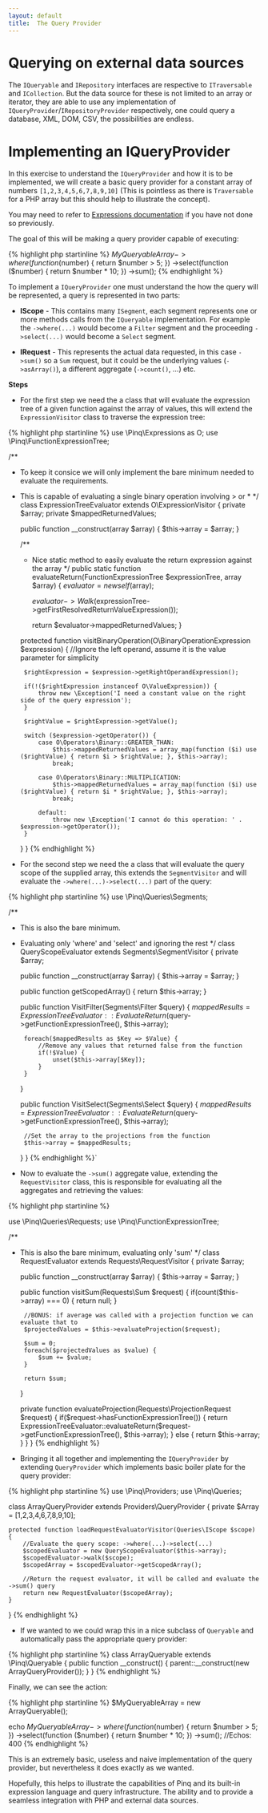 ```yaml
---
layout: default
title:  The Query Provider
---
```

Querying on external data sources
=================================
The `IQueryable` and `IRepository` interfaces are respective to `ITraversable` and `ICollection`. But the data source for these is not limited to an array or iterator, they are able to use any implementation of `IQueryProvider`/`IRepositoryProvider` respectively, one could query a database, XML, DOM, CSV, the possibilities are endless.

Implementing an IQueryProvider
==============================
In this exercise to understand the `IQueryProvider` and how it is to be implemented, 
we will create a basic query provider for a constant array of numbers `[1,2,3,4,5,6,7,8,9,10]` 
(This is pointless as there is `Traversable` for a PHP array but this should help to illustrate the concept).

You may need to refer to [Expressions documentation](expressions.html) if you have not done so previously.

The goal of this will be making a query provider capable of executing:

{% highlight php startinline %}
$MyQueryableArray
        ->where(function ($number)  { return $number > 5; })
        ->select(function ($number)  { return $number * 10; })
        ->sum();
{% endhighlight %}

To implement a `IQueryProvider` one must understand the how the query will be represented, a query is represented in two parts:

 - **IScope** - This contains many `ISegment`, each segment represents one or more methods calls
    from the `IQueryable` implementation. For example the `->where(...)` would become a `Filter`
    segment and the proceeding `->select(...)` would become a `Select` segment. 
 
 - **IRequest** - This represents the actual data requested, in this case `->sum()`  so a `Sum`
    request, but it could be the underlying values (`->asArray()`), a different aggregate (`->count()`, ...) etc.

**Steps**

 - For the first step we need the a class that will evaluate the expression tree of a given 
   function against the array of values, this will extend the `ExpressionVisitor`
   class to traverse the expression tree:

{% highlight php startinline %}
use \Pinq\Expressions as O;
use \Pinq\FunctionExpressionTree;

/**
 * To keep it consice we will only implement the bare minimum needed to evaluate the requirements.
 * This is capable of evaluating a single binary operation involving > or *
 */
class ExpressionTreeEvaluator extends O\ExpressionVisitor
{
    private $array;
    private $mappedReturnedValues;
    
    public function __construct(array $array)
    {
        $this->array = $array;
    }
    
    /**
     * Nice static method to easily evaluate the return expression against the array
     */
    public static function evaluateReturn(FunctionExpressionTree $expressionTree, array $array) {
        $evaluator = new self($array);
        
        $evaluator->Walk($expressionTree->getFirstResolvedReturnValueExpression());
        
        return $evaluator->mappedReturnedValues;
    }
    
    protected function visitBinaryOperation(O\BinaryOperationExpression $expression)
    {
        //Ignore the left operand, assume it is the value parameter for simplicity
        
        $rightExpression = $expression->getRightOperandExpression();
        
        if(!($rightExpression instanceof O\ValueExpression)) {
            throw new \Exception('I need a constant value on the right side of the query expression');
        }
        
        $rightValue = $rightExpression->getValue();
        
        switch ($expression->getOperator()) {
            case O\Operators\Binary::GREATER_THAN:
                $this->mappedReturnedValues = array_map(function ($i) use ($rightValue) { return $i > $rightValue; }, $this->array);
                break;
            
            case O\Operators\Binary::MULTIPLICATION:
                $this->mappedReturnedValues = array_map(function ($i) use ($rightValue) { return $i * $rightValue; }, $this->array);
                break;

            default:
                throw new \Exception('I cannot do this operation: ' . $expression->getOperator());
        }
    }
}
{% endhighlight %}

 - For the second step we need the a class that will evaluate the query scope of the 
   supplied array, this extends the `SegmentVisitor` and will evaluate the 
   `->where(...)->select(...)` part of the query:

{% highlight php startinline %}
use \Pinq\Queries\Segments;

/**
 * This is also the bare minimum.
 * Evaluating only 'where' and 'select' and ignoring the rest
 */
class QueryScopeEvaluator extends Segments\SegmentVisitor
{
    private $array;
    
    public function __construct(array $array)
    {
        $this->array = $array;
    }
    
    public function getScopedArray()
    {
        return $this->array;
    }
    
    public function VisitFilter(Segments\Filter $query)
    {
        $mappedResults = ExpressionTreeEvaluator::EvaluateReturn($query->getFunctionExpressionTree(), $this->array);
        
        foreach($mappedResults as $Key => $Value) {
            //Remove any values that returned false from the function
            if(!$Value) {
                unset($this->array[$Key]);
            }
        }
    }
    
    public function VisitSelect(Segments\Select $query)
    {
        $mappedResults = ExpressionTreeEvaluator::EvaluateReturn($query->getFunctionExpressionTree(), $this->array);
        
        //Set the array to the projections from the function
        $this->array = $mappedResults;
    }
}
{% endhighlight %}`

 - Now to evaluate the `->sum()` aggregate value, extending the `RequestVisitor` class, 
   this is responsible for evaluating all the aggregates and retrieving the values:

{% highlight php startinline %}

use \Pinq\Queries\Requests;
use \Pinq\FunctionExpressionTree;

/**
 * This is also the bare minimum, evaluating only 'sum'
 */
class RequestEvaluator extends Requests\RequestVisitor
{
    private $array;
    
    public function __construct(array $array)
    {
        $this->array = $array;
    }
    
    public function visitSum(Requests\Sum $request)
    {
        if(count($this->array) === 0) {
            return null;
        }
        
        //BONUS: if average was called with a projection function we can evaluate that to
        $projectedValues = $this->evaluateProjection($request);
        
        $sum = 0;
        foreach($projectedValues as $value) {
            $sum += $value;
        }
        
        return $sum;
    }
    
    private function evaluateProjection(Requests\ProjectionRequest $request) 
    {
        if($request->hasFunctionExpressionTree()) {
            return ExpressionTreeEvaluator::evaluateReturn($request->getFunctionExpressionTree(), $this->array);
        }
        else {
            return $this->array;
        }
    }
}
{% endhighlight %}

- Bringing it all together and implementing the `IQueryProvider` by extending `QueryProvider` which implements basic boiler plate for the query provider:

{% highlight php startinline %}
use \Pinq\Providers;
use \Pinq\Queries;

class ArrayQueryProvider extends Providers\QueryProvider 
{
    private $Array = [1,2,3,4,6,7,8,9,10];
    
    protected function loadRequestEvaluatorVisitor(Queries\IScope $scope)
    {
        //Evaluate the query scope: ->where(...)->select(...)
        $scopedEvaluator = new QueryScopeEvaluator($this->array);
        $scopedEvaluator->walk($scope);
        $scopedArray = $scopedEvaluator->getScopedArray();
        
        //Return the request evaluator, it will be called and evaluate the ->sum() query
        return new RequestEvaluator($scopedArray);
    }
}
{% endhighlight %}

- If we wanted to we could wrap this in a nice subclass of `Queryable` and automatically pass the appropriate query provider:

{% highlight php startinline %}
class ArrayQueryable extends \Pinq\Queryable
{
    public function __construct()
    {
        parent::__construct(new ArrayQueryProvider());
    }
}
{% endhighlight %}

Finally, we can see the action:

{% highlight php startinline %}
$MyQueryableArray = new ArrayQueryable();

echo $MyQueryableArray
        ->where(function ($number)  { return $number > 5; })
        ->select(function ($number)  { return $number * 10; })
        ->sum();
//Echos: 400
{% endhighlight %}

This is an extremely basic, useless and naive implementation of the query provider, 
but nevertheless it does exactly as we wanted. 

Hopefully, this helps to illustrate the capabilities of Pinq and its built-in expression language and query infrastructure. 
The ability and to provide a seamless integration with PHP and external data sources.